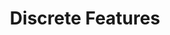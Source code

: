---
title: "Discrete Features"

categories: ['']

tags: ['Discrete', 'Features']

arabic: ['ميزات متقطعة', 'ميزات منفصلة']

publishers: ['معجم مصطلحات التعلم الآلي والتعلم العميق وعلم البيانات']

types: "word"

slug: ""
---